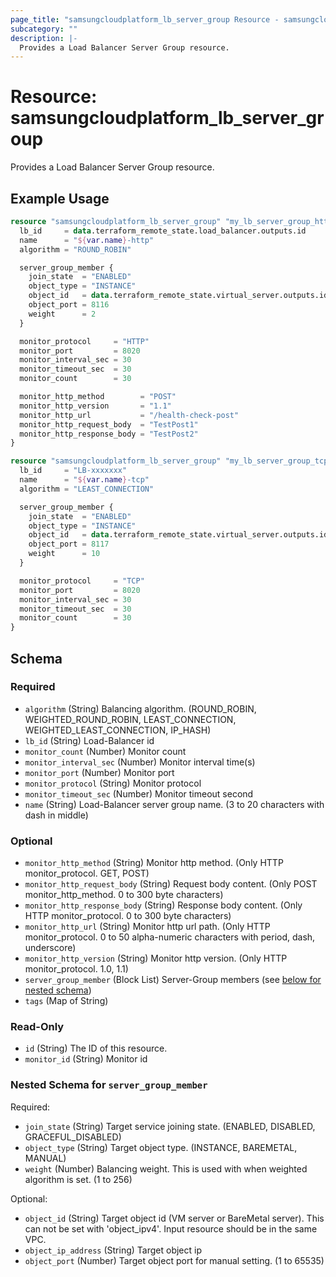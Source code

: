 ```yaml
---
page_title: "samsungcloudplatform_lb_server_group Resource - samsungcloudplatform"
subcategory: ""
description: |-
  Provides a Load Balancer Server Group resource.
---
```


# Resource: samsungcloudplatform_lb_server_group

Provides a Load Balancer Server Group resource.


## Example Usage

```terraform
resource "samsungcloudplatform_lb_server_group" "my_lb_server_group_http" {
  lb_id     = data.terraform_remote_state.load_balancer.outputs.id
  name      = "${var.name}-http"
  algorithm = "ROUND_ROBIN"

  server_group_member {
    join_state  = "ENABLED"
    object_type = "INSTANCE"
    object_id   = data.terraform_remote_state.virtual_server.outputs.id
    object_port = 8116
    weight      = 2
  }

  monitor_protocol     = "HTTP"
  monitor_port         = 8020
  monitor_interval_sec = 30
  monitor_timeout_sec  = 30
  monitor_count        = 30

  monitor_http_method        = "POST"
  monitor_http_version       = "1.1"
  monitor_http_url           = "/health-check-post"
  monitor_http_request_body  = "TestPost1"
  monitor_http_response_body = "TestPost2"
}

resource "samsungcloudplatform_lb_server_group" "my_lb_server_group_tcp" {
  lb_id     = "LB-xxxxxxx"
  name      = "${var.name}-tcp"
  algorithm = "LEAST_CONNECTION"

  server_group_member {
    join_state  = "ENABLED"
    object_type = "INSTANCE"
    object_id   = data.terraform_remote_state.virtual_server.outputs.id
    object_port = 8117
    weight      = 10
  }

  monitor_protocol     = "TCP"
  monitor_port         = 8020
  monitor_interval_sec = 30
  monitor_timeout_sec  = 30
  monitor_count        = 30
}
```

<!-- schema generated by tfplugindocs -->
## Schema

### Required

- `algorithm` (String) Balancing algorithm. (ROUND_ROBIN, WEIGHTED_ROUND_ROBIN, LEAST_CONNECTION, WEIGHTED_LEAST_CONNECTION, IP_HASH)
- `lb_id` (String) Load-Balancer id
- `monitor_count` (Number) Monitor count
- `monitor_interval_sec` (Number) Monitor interval time(s)
- `monitor_port` (Number) Monitor port
- `monitor_protocol` (String) Monitor protocol
- `monitor_timeout_sec` (Number) Monitor timeout second
- `name` (String) Load-Balancer server group name. (3 to 20 characters with dash in middle)

### Optional

- `monitor_http_method` (String) Monitor http method. (Only HTTP monitor_protocol. GET, POST)
- `monitor_http_request_body` (String) Request body content. (Only POST monitor_http_method. 0 to 300 byte characters)
- `monitor_http_response_body` (String) Response body content. (Only HTTP monitor_protocol. 0 to 300 byte characters)
- `monitor_http_url` (String) Monitor http url path. (Only HTTP monitor_protocol. 0 to 50 alpha-numeric characters with period, dash, underscore)
- `monitor_http_version` (String) Monitor http version. (Only HTTP monitor_protocol. 1.0, 1.1)
- `server_group_member` (Block List) Server-Group members (see [below for nested schema](#nestedblock--server_group_member))
- `tags` (Map of String)

### Read-Only

- `id` (String) The ID of this resource.
- `monitor_id` (String) Monitor id

<a id="nestedblock--server_group_member"></a>
### Nested Schema for `server_group_member`

Required:

- `join_state` (String) Target service joining state. (ENABLED, DISABLED, GRACEFUL_DISABLED)
- `object_type` (String) Target object type. (INSTANCE, BAREMETAL, MANUAL)
- `weight` (Number) Balancing weight. This is used with when weighted algorithm is set. (1 to 256)

Optional:

- `object_id` (String) Target object id (VM server or BareMetal server). This can not be set with 'object_ipv4'. Input resource should be in the same VPC.
- `object_ip_address` (String) Target object ip
- `object_port` (Number) Target object port for manual setting. (1 to 65535)


